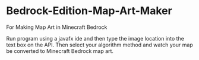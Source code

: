 # Bedrock-Edition-Map-Art-Maker
For Making Map Art in Minecraft Bedrock

Run program using a javafx ide and then type the image location into the text box on the API. Then select your algorithm method and watch your map be converted to Minecraft Bedrock map art.
